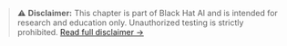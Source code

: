 > ⚠️ **Disclaimer:** This chapter is part of Black Hat AI and is intended for research and education only. Unauthorized testing is strictly prohibited. [Read full disclaimer →](../DISCLAIMER.md)